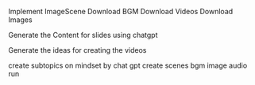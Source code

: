 Implement ImageScene
Download BGM
Download Videos
Download Images

Generate the Content for slides using chatgpt

Generate the ideas for creating the videos


create subtopics on mindset by chat gpt
create scenes
bgm
image
audio
run

